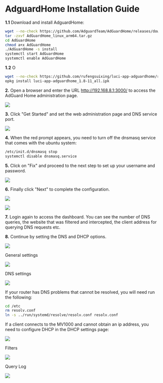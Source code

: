 # AdguardHome Installation Guide

**1.1** Download and install AdguardHome:

```sh
wget --no-check https://github.com/AdguardTeam/AdGuardHome/releases/download/v0.103.3/AdGuardHome_linux_arm64.tar.gz -O AdGuardHome_linux_arm64.tar.gz
tar -zxvf AdGuardHome_linux_arm64.tar.gz
cd AdGuardHome
chmod a+x AdGuardHome
./AdGuardHome -s install
systemctl start AdGuardHome
systemctl enable AdGuardHome
```

**1.2** O
```sh
wget --no-check https://github.com/rufengsuixing/luci-app-adguardhome/releases/download/1.8-11/luci-app-adguardhome_1.8-11_all.ipk -O luci-app-adguardhome_1.8-11_all.ipk
opkg install luci-app-adguardhome_1.8-11_all.ipk
```

**2.** Open a browser and enter the URL http://192.168.8.1:3000/ to access the AdGuard Home administration page.

![](images/6.png)

**3.** Click "Get Started" and set the web administration page and DNS service port.

![](images/7.png)

**4.** When the red prompt appears, you need to turn off the dnsmasq service that comes with the ubuntu system:

```sh
/etc/init.d/dnsmasq stop
systemctl disable dnsmasq.service
```

**5.** Click on "Fix" and proceed to the next step to set up your username and password.

![](images/8.png)

**6.** Finally click "Next" to complete the configuration.

![](images/9.png)

![](images/10.png)

**7.** Login again to access the dashboard. You can see the number of DNS queries, the website that was filtered and intercepted, the client address for querying DNS requests etc.

**8.** Continue by setting the DNS and DHCP options.

![](images/2.png)

General settings

![](images/4.png)

DNS settings

![](images/5.png)

If your router has DNS problems that cannot be resolved, you will need run the following:

```sh
cd /etc
rm resolv.conf
ln -s ../run/systemd/resolve/resolv.conf resolv.conf
```

If a client connects to the MV1000 and cannot obtain an ip address, you need to configure DHCP in the DHCP settings page:

![](images/1.png)

Filters

![](images/3.png)

Query Log

![](images/11.png)
